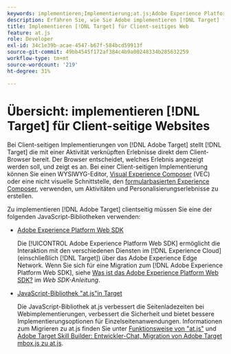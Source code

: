 ```yaml
---
keywords: implementieren;Implementierung;at.js;Adobe Experience Platform Web SDK;aep Web SDK
description: Erfahren Sie, wie Sie Adobe implementieren [!DNL Target] für Client-seitige Websites mit dem Adobe Experience Platform Web SDK (AEP Web SDK) oder dem [!DNL Target] at.js-JavaScript-Bibliothek.
title: Implementieren [!DNL Target] für Client-seitiges Web
feature: at.js
role: Developer
exl-id: 34c1e39b-acae-4547-b67f-584bcd59913f
source-git-commit: 49bb4545f172af384c4b9a00248334b285632259
workflow-type: tm+mt
source-wordcount: '219'
ht-degree: 31%

---
```


# Übersicht: implementieren [!DNL Target] für Client-seitige Websites

Bei Client-seitigen Implementierungen von [!DNL Adobe Target] stellt [!DNL Target] die mit einer Aktivität verknüpften Erlebnisse direkt dem Client-Browser bereit. Der Browser entscheidet, welches Erlebnis angezeigt werden soll, und zeigt es an. Bei einer Client-seitigen Implementierung können Sie einen WYSIWYG-Editor, [Visual Experience Composer](/help/c-experiences/c-visual-experience-composer/visual-experience-composer.md) (VEC) oder eine nicht visuelle Schnittstelle, den [formularbasierten Experience Composer](/help/c-experiences/form-experience-composer.md), verwenden, um Aktivitäten und Personalisierungserlebnisse zu erstellen.

Zu implementieren [!DNL Adobe Target] clientseitig müssen Sie eine der folgenden JavaScript-Bibliotheken verwenden:

* [Adobe Experience Platform Web SDK](/help/c-implementing-target/c-implementing-target-for-client-side-web/aep-web-sdk.md)

   Die [!UICONTROL Adobe Experience Platform Web SDK] ermöglicht die Interaktion mit den verschiedenen Diensten im [!DNL Experience Cloud] (einschließlich [!DNL Target]) über das Adobe Experience Edge Network. Wenn Sie sich für eine Migration zum [!DNL Adobe Experience Platform Web SDK], siehe [Was ist das Adobe Experience Platform Web SDK?](/help/c-implementing-target/c-implementing-target-for-client-side-web/aep-web-sdk.md) im *Web SDK-Anleitung*.

* [JavaScript-Bibliothek &quot;at.js&quot;in Target](/help/c-implementing-target/c-implementing-target-for-client-side-web/c-how-atjs-works/how-atjs-works.md)

   Die JavaScript-Bibliothek at.js verbessert die Seitenladezeiten bei Webimplementierungen, verbessert die Sicherheit und bietet bessere Implementierungsoptionen für Einzelseitenanwendungen. Informationen zum Migrieren zu at.js finden Sie unter [Funktionsweise von &quot;at.js&quot;](/help/c-implementing-target/c-implementing-target-for-client-side-web/c-how-atjs-works/how-atjs-works.md) und [Adobe Target Skill Builder: Entwickler-Chat, Migration von Adobe Target mbox.js zu at.js](https://seminars.adobeconnect.com/ptdo6mfo6qn6/?proto=true).




